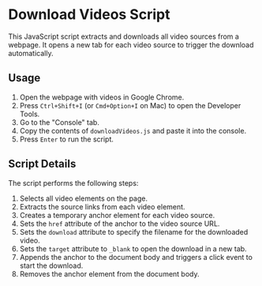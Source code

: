 # Download Videos Script

This JavaScript script extracts and downloads all video sources from a webpage. It opens a new tab for each video source to trigger the download automatically.

## Usage

1. Open the webpage with videos in Google Chrome.
2. Press `Ctrl+Shift+I` (or `Cmd+Option+I` on Mac) to open the Developer Tools.
3. Go to the "Console" tab.
4. Copy the contents of `downloadVideos.js` and paste it into the console.
5. Press `Enter` to run the script.

## Script Details

The script performs the following steps:
1. Selects all video elements on the page.
2. Extracts the source links from each video element.
3. Creates a temporary anchor element for each video source.
4. Sets the `href` attribute of the anchor to the video source URL.
5. Sets the `download` attribute to specify the filename for the downloaded video.
6. Sets the `target` attribute to `_blank` to open the download in a new tab.
7. Appends the anchor to the document body and triggers a click event to start the download.
8. Removes the anchor element from the document body.

